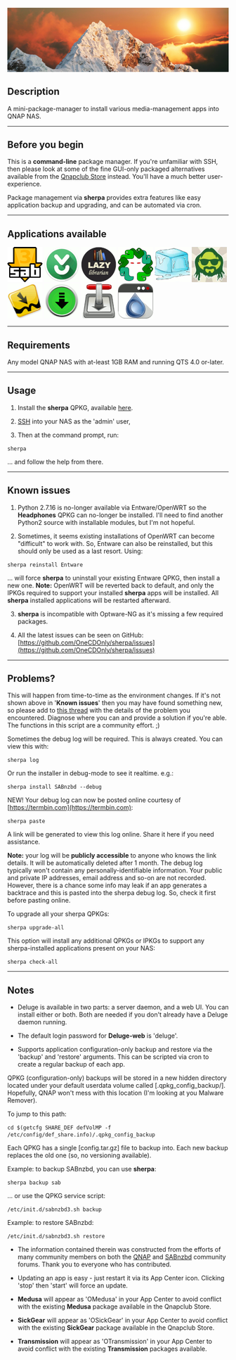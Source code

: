 ![icon](images/sherpa.wide.png)

## Description

A mini-package-manager to install various media-management apps into QNAP NAS.

---
## Before you begin

This is a **command-line** package manager. If you're unfamiliar with SSH, then please look at some of the fine GUI-only packaged alternatives available from the [Qnapclub Store](https://qnapclub.eu/en) instead. You'll have a much better user-experience.

Package management via **sherpa** provides extra features like easy application backup and upgrading, and can be automated via cron.

---
## Applications available
[![SABnzbd](images/SABnzbd.gif)](https://github.com/sabnzbd/sabnzbd)
[![nzbToMedia](images/nzbToMedia.gif)](https://github.com/clinton-hall/nzbToMedia)
[![LaztLibrarian](images/LazyLibrarian.gif)](https://lazylibrarian.gitlab.io/)
[![Medusa](images/OMedusa.gif)](https://github.com/pymedusa/Medusa)
[![SickChill](images/SickChill.gif)](https://github.com/SickChill/SickChill)
[![SickGear](images/OSickGear.gif)](https://github.com/SickGear/SickGear)
[![Mylar3](images/Mylar3.gif)](https://github.com/mylar3/mylar3)
[![NZBGet](images/NZBGet.gif)](https://nzbget.net/)
[![Transmission](images/OTransmission.gif)](https://transmissionbt.com/)
[![Deluge](images/Deluge-web.gif)](https://dev.deluge-torrent.org/)

---
## Requirements

Any model QNAP NAS with at-least 1GB RAM and running QTS 4.0 or-later.

---
## Usage

1) Install the **sherpa** QPKG, available [here](https://github.com/OneCDOnly/sherpa/tree/master/QPKGs/sherpa/build).

1) [SSH](https://www.qnap.com/en/how-to/knowledge-base/article/how-to-access-qnap-nas-by-ssh/) into your NAS as the 'admin' user,

4) Then at the command prompt, run:

```
sherpa
```

... and follow the help from there.

---
## Known issues

1) Python 2.7.16 is no-longer available via Entware/OpenWRT so the **Headphones** QPKG can no-longer be installed. I'll need to find another Python2 source with installable modules, but I'm not hopeful.

2) Sometimes, it seems existing installations of OpenWRT can become "difficult" to work with. So, Entware can also be reinstalled, but this should only be used as a last resort. Using:

```
sherpa reinstall Entware
```

... will force **sherpa** to uninstall your existing Entware QPKG, then install a new one. **Note:** OpenWRT will be reverted back to default, and only the IPKGs required to support your installed **sherpa** apps will be installed. All **sherpa** installed applications will be restarted afterward.


3) **sherpa** is incompatible with Optware-NG as it's missing a few required packages.


4) All the latest issues can be seen on GitHub: [https://github.com/OneCDOnly/sherpa/issues](https://github.com/OneCDOnly/sherpa/issues)

---
## Problems?

This will happen from time-to-time as the environment changes. If it's not shown above in '**Known issues**' then you may have found something new, so please add to [this thread](https://forum.qnap.com/viewtopic.php?f=320&t=132373) with the details of the problem you encountered. Diagnose where you can and provide a solution if you're able. The functions in this script are a community effort. ;)

Sometimes the debug log will be required. This is always created. You can view this with:

```
sherpa log
```

Or run the installer in debug-mode to see it realtime. e.g.:

```
sherpa install SABnzbd --debug
```
NEW! Your debug log can now be posted online courtesy of [https://termbin.com](https://termbin.com):

```
sherpa paste
```

A link will be generated to view this log online. Share it here if you need assistance.

**Note:** your log will be **publicly accessible** to anyone who knows the link details. It will be automatically deleted after 1 month. The debug log typically won't contain any personally-identifiable information. Your public and private IP addresses, email address and so-on are not recorded. However, there is a chance some info may leak if an app generates a backtrace and this is pasted into the sherpa debug log. So, check it first before pasting online.

To upgrade all your sherpa QPKGs:

```
sherpa upgrade-all
```

This option will install any additional QPKGs or IPKGs to support any sherpa-installed applications present on your NAS:

```
sherpa check-all
```

---
## Notes

* Deluge is available in two parts: a server daemon, and a web UI. You can install either or both. Both are needed if you don't already have a Deluge daemon running.

* The default login password for **Deluge-web** is 'deluge'.

* Supports application configuration-only backup and restore via the 'backup' and 'restore' arguments. This can be scripted via cron to create a regular backup of each app.

QPKG (configuration-only) backups will be stored in a new hidden directory located under your default userdata volume called [.qpkg_config_backup/]. Hopefully, QNAP won't mess with this location (I'm looking at you Malware Remover).

To jump to this path:

```
cd $(getcfg SHARE_DEF defVolMP -f /etc/config/def_share.info)/.qpkg_config_backup
```

Each QPKG has a single [config.tar.gz] file to backup into. Each new backup replaces the old one (so, no versioning available).

Example: to backup SABnzbd, you can use **sherpa**:
```
sherpa backup sab
```
... or use the QPKG service script:
```
/etc/init.d/sabnzbd3.sh backup
```
Example: to restore SABnzbd:
```
/etc/init.d/sabnzbd3.sh restore
```

* The information contained therein was constructed from the efforts of many community members on both the [QNAP](https://forum.qnap.com/viewtopic.php?f=320&t=132373) and [SABnzbd](https://forums.sabnzbd.org/) community forums. Thank you to everyone who has contributed.

* Updating an app is easy - just restart it via its App Center icon. Clicking 'stop' then 'start' will force an update.

* **Medusa** will appear as 'OMedusa' in your App Center to avoid conflict with the existing **Medusa** package available in the Qnapclub Store.

* **SickGear** will appear as 'OSickGear' in your App Center to avoid conflict with the existing **SickGear** package available in the Qnapclub Store.

* **Transmission** will appear as 'OTransmission' in your App Center to avoid conflict with the existing **Transmission** packages available.
